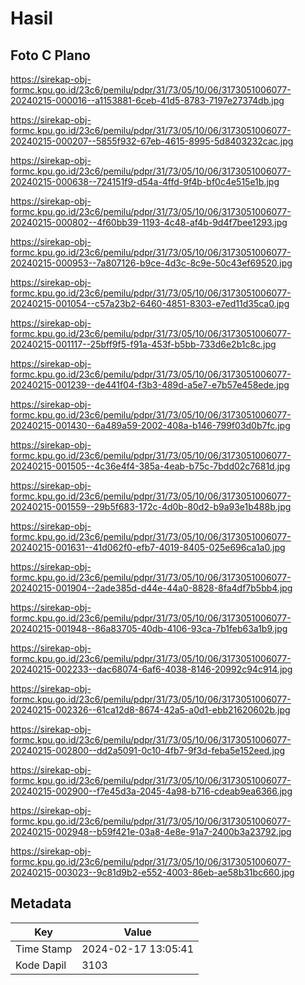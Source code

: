 # Hasil

## Foto C Plano

https://sirekap-obj-formc.kpu.go.id/23c6/pemilu/pdpr/31/73/05/10/06/3173051006077-20240215-000016--a1153881-6ceb-41d5-8783-7197e27374db.jpg

https://sirekap-obj-formc.kpu.go.id/23c6/pemilu/pdpr/31/73/05/10/06/3173051006077-20240215-000207--5855f932-67eb-4615-8995-5d8403232cac.jpg

https://sirekap-obj-formc.kpu.go.id/23c6/pemilu/pdpr/31/73/05/10/06/3173051006077-20240215-000638--724151f9-d54a-4ffd-9f4b-bf0c4e515e1b.jpg

https://sirekap-obj-formc.kpu.go.id/23c6/pemilu/pdpr/31/73/05/10/06/3173051006077-20240215-000802--4f60bb39-1193-4c48-af4b-9d4f7bee1293.jpg

https://sirekap-obj-formc.kpu.go.id/23c6/pemilu/pdpr/31/73/05/10/06/3173051006077-20240215-000953--7a807126-b9ce-4d3c-8c9e-50c43ef69520.jpg

https://sirekap-obj-formc.kpu.go.id/23c6/pemilu/pdpr/31/73/05/10/06/3173051006077-20240215-001054--c57a23b2-6460-4851-8303-e7ed11d35ca0.jpg

https://sirekap-obj-formc.kpu.go.id/23c6/pemilu/pdpr/31/73/05/10/06/3173051006077-20240215-001117--25bff9f5-f91a-453f-b5bb-733d6e2b1c8c.jpg

https://sirekap-obj-formc.kpu.go.id/23c6/pemilu/pdpr/31/73/05/10/06/3173051006077-20240215-001239--de441f04-f3b3-489d-a5e7-e7b57e458ede.jpg

https://sirekap-obj-formc.kpu.go.id/23c6/pemilu/pdpr/31/73/05/10/06/3173051006077-20240215-001430--6a489a59-2002-408a-b146-799f03d0b7fc.jpg

https://sirekap-obj-formc.kpu.go.id/23c6/pemilu/pdpr/31/73/05/10/06/3173051006077-20240215-001505--4c36e4f4-385a-4eab-b75c-7bdd02c7681d.jpg

https://sirekap-obj-formc.kpu.go.id/23c6/pemilu/pdpr/31/73/05/10/06/3173051006077-20240215-001559--29b5f683-172c-4d0b-80d2-b9a93e1b488b.jpg

https://sirekap-obj-formc.kpu.go.id/23c6/pemilu/pdpr/31/73/05/10/06/3173051006077-20240215-001631--41d062f0-efb7-4019-8405-025e696ca1a0.jpg

https://sirekap-obj-formc.kpu.go.id/23c6/pemilu/pdpr/31/73/05/10/06/3173051006077-20240215-001904--2ade385d-d44e-44a0-8828-8fa4df7b5bb4.jpg

https://sirekap-obj-formc.kpu.go.id/23c6/pemilu/pdpr/31/73/05/10/06/3173051006077-20240215-001948--86a83705-40db-4106-93ca-7b1feb63a1b9.jpg

https://sirekap-obj-formc.kpu.go.id/23c6/pemilu/pdpr/31/73/05/10/06/3173051006077-20240215-002233--dac68074-6af6-4038-8146-20992c94c914.jpg

https://sirekap-obj-formc.kpu.go.id/23c6/pemilu/pdpr/31/73/05/10/06/3173051006077-20240215-002326--61ca12d8-8674-42a5-a0d1-ebb21620602b.jpg

https://sirekap-obj-formc.kpu.go.id/23c6/pemilu/pdpr/31/73/05/10/06/3173051006077-20240215-002800--dd2a5091-0c10-4fb7-9f3d-feba5e152eed.jpg

https://sirekap-obj-formc.kpu.go.id/23c6/pemilu/pdpr/31/73/05/10/06/3173051006077-20240215-002900--f7e45d3a-2045-4a98-b716-cdeab9ea6366.jpg

https://sirekap-obj-formc.kpu.go.id/23c6/pemilu/pdpr/31/73/05/10/06/3173051006077-20240215-002948--b59f421e-03a8-4e8e-91a7-2400b3a23792.jpg

https://sirekap-obj-formc.kpu.go.id/23c6/pemilu/pdpr/31/73/05/10/06/3173051006077-20240215-003023--9c81d9b2-e552-4003-86eb-ae58b31bc660.jpg


## Metadata

| Key        | Value               |
| ---------- | ------------------- |
| Time Stamp | 2024-02-17 13:05:41 |
| Kode Dapil | 3103                |



